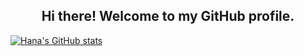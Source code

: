 <h2 align="center"> Hi there! Welcome to my GitHub profile. <br/> </h2>





[![Hana's GitHub stats](https://github-readme-stats.vercel.app/api?username=HanaZubovic)](https://github.com/HanaZubovic/github-readme-stats)
